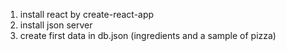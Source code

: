 1. install react by create-react-app
2. install json server
3. create first data in db.json (ingredients and a sample of pizza)
